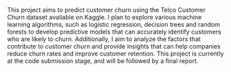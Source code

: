 This project aims to predict customer churn using the Telco Customer Churn dataset available on Kaggle. I plan to explore various machine learning algorithms, such as logistic regression, decision trees and random forests to develop  predictive models that can accurately identify customers who are likely to churn. Additionally, I aim to analyze the factors that contribute to customer churn and provide insights that can help companies reduce churn rates and improve customer retention.  This project is currently at the code submission stage, and will be followed by a final report.
